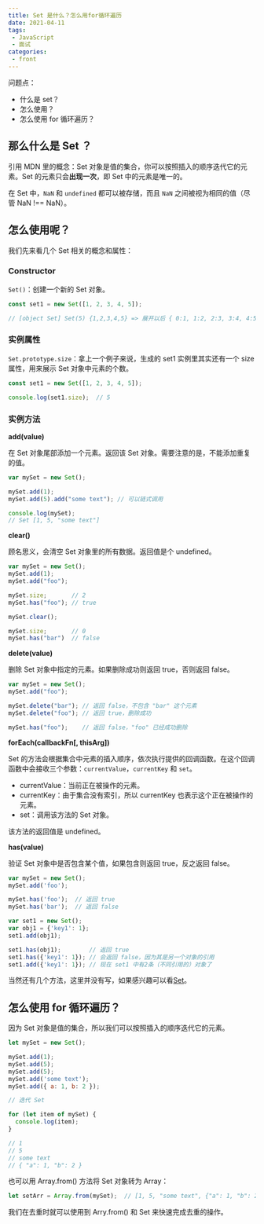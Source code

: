 ```yaml
---
title: Set 是什么？怎么用for循环遍历
date: 2021-04-11
tags:
 - JavaScript
 - 面试
categories:
 - front
---
```


问题点：
- 什么是 set？
- 怎么使用？
- 怎么使用 for 循环遍历？

## 那么什么是 Set ？

引用 MDN 里的概念：Set 对象是值的集合，你可以按照插入的顺序迭代它的元素。Set 的元素只会**出现一次**，即 Set 中的元素是唯一的。

在 Set 中，`NaN` 和 `undefined` 都可以被存储，而且 `NaN` 之间被视为相同的值（尽管 NaN !== NaN）。

## 怎么使用呢？

我们先来看几个 Set 相关的概念和属性：

### Constructor

`Set()`：创建一个新的 Set 对象。

```js
const set1 = new Set([1, 2, 3, 4, 5]);

// [object Set] Set(5) {1,2,3,4,5} => 展开以后 { 0:1, 1:2, 2:3, 3:4, 4:5 }
```

### 实例属性

`Set.prototype.size`：拿上一个例子来说，生成的 set1 实例里其实还有一个 size 属性，用来展示 Set 对象中元素的个数。

```js
const set1 = new Set([1, 2, 3, 4, 5]);

console.log(set1.size);  // 5
```

### 实例方法

**add(value)**

在 Set 对象尾部添加一个元素。返回该 Set 对象。需要注意的是，不能添加重复的值。

```js
var mySet = new Set();

mySet.add(1);
mySet.add(5).add("some text"); // 可以链式调用

console.log(mySet);
// Set [1, 5, "some text"]
```

**clear()**

顾名思义，会清空 Set 对象里的所有数据。返回值是个 undefined。

```js
var mySet = new Set();
mySet.add(1);
mySet.add("foo");

mySet.size;       // 2
mySet.has("foo"); // true

mySet.clear();

mySet.size;       // 0
mySet.has("bar")  // false
```

**delete(value)**

删除 Set 对象中指定的元素。如果删除成功则返回 true，否则返回 false。

```js
var mySet = new Set();
mySet.add("foo");

mySet.delete("bar"); // 返回 false，不包含 "bar" 这个元素
mySet.delete("foo"); // 返回 true，删除成功

mySet.has("foo");    // 返回 false，"foo" 已经成功删除
```

**forEach(callbackFn[, thisArg])**

Set 的方法会根据集合中元素的插入顺序，依次执行提供的回调函数。在这个回调函数中会接收三个参数：`currentValue`，`currentKey` 和 `set`。
- currentValue：当前正在被操作的元素。
- currentKey：由于集合没有索引，所以 currentKey 也表示这个正在被操作的元素。
- set：调用该方法的 Set 对象。

该方法的返回值是 undefined。

**has(value)**

验证 Set 对象中是否包含某个值，如果包含则返回 true，反之返回 false。

```js
var mySet = new Set();
mySet.add('foo');

mySet.has('foo');  // 返回 true
mySet.has('bar');  // 返回 false

var set1 = new Set();
var obj1 = {'key1': 1};
set1.add(obj1);

set1.has(obj1);        // 返回 true
set1.has({'key1': 1}); // 会返回 false，因为其是另一个对象的引用
set1.add({'key1': 1}); // 现在 set1 中有2条（不同引用的）对象了
```

当然还有几个方法，这里并没有写，如果感兴趣可以看[Set](https://developer.mozilla.org/zh-CN/docs/Web/JavaScript/Reference/Global_Objects/Set)。

## 怎么使用 for 循环遍历？

因为 Set 对象是值的集合，所以我们可以按照插入的顺序迭代它的元素。

```js
let mySet = new Set();

mySet.add(1);
mySet.add(5);
mySet.add(5);
mySet.add('some text');
mySet.add({ a: 1, b: 2 });

// 迭代 Set

for (let item of mySet) {
  console.log(item);
}

// 1
// 5
// some text
// { "a": 1, "b": 2 }
```

也可以用 Array.from() 方法将 Set 对象转为 Array：

```js
let setArr = Array.from(mySet);  // [1, 5, "some text", {"a": 1, "b": 2},]
```

我们在去重时就可以使用到 Arry.from() 和 Set 来快速完成去重的操作。